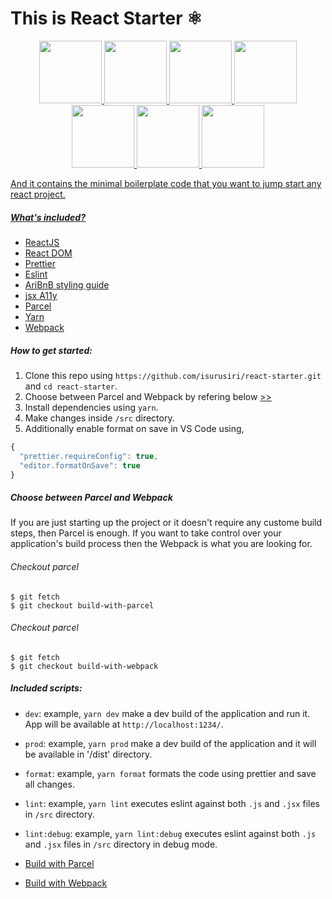 # This is React Starter ⚛️  

<div align="center">
  <a href="https://github.com/webpack/webpack">
    <img  width="100" height="100" src="https://arcweb.co/wp-content/uploads/2016/10/react-logo-1000-transparent.png" />
    <img width="100" height="100" src="https://prettier.io/icon.png" />
    <img widht="100" height="100" src="https://eslint.org/img/logo.svg" />
    <img widht="100" height="100" src="http://pluspng.com/img-png/airbnb-logo-png-png-ico-512.png" />
    <img widht="100" height="100" src="https://visual-regresion-testing.firebaseapp.com/parceljs.c11a4bd0.png" />
    <img widht="100" height="100" src="https://avatars3.githubusercontent.com/u/22247014?s=400&v=4" />
    <img widht="100" height="100" src="https://github.com/webpack/media/blob/master/logo/icon.png" /?
  </a>
</div>

And it contains the minimal boilerplate code that you want to jump start any react project.  

##### What's included?  
- [ReactJS](https://reactjs.org/)  
- [React DOM](https://reactjs.org/docs/react-dom.html)  
- [Prettier](https://prettier.io/)
- [Eslint](https://eslint.org/)    
- [AriBnB styling guide](https://github.com/airbnb/javascript)
- [jsx A11y](https://github.com/evcohen/eslint-plugin-jsx-a11y)  
- [Parcel](https://parceljs.org/)  
- [Yarn](https://yarnpkg.com/en/)  
- [Webpack](https://webpack.js.org/)

##### How to get started:
1. Clone this repo using `https://github.com/isurusiri/react-starter.git` and `cd react-starter`.  
2. Choose between Parcel and Webpack by refering below [>>](https://github.com/isurusiri/react-starter/tree/build-with-webpack#choose-between-parcel-and-webpack)
3. Install dependencies using `yarn`.  
4. Make changes inside `/src` directory.  
5. Additionally enable format on save in VS Code using, 
```javascript
{
  "prettier.requireConfig": true,
  "editor.formatOnSave": true
}
```  

##### Choose between Parcel and Webpack  
If you are just starting up the project or it doesn't require any custome build steps, then Parcel is enough. If you want to take control over your application's build process then the Webpack is what you are looking for.   

###### Checkout parcel
```
$ git fetch
$ git checkout build-with-parcel
```  
###### Checkout parcel
```
$ git fetch
$ git checkout build-with-webpack
```  

##### Included scripts:
- `dev`: example, `yarn dev` make a dev build of the application and run it. App will be available at `http://localhost:1234/`.  
- `prod`: example, `yarn prod` make a dev build of the application and it will be available in '/dist' directory.  
- `format`: example, `yarn format` formats the code using prettier and save all changes.  
- `lint`: example, `yarn lint` executes eslint against both `.js` and `.jsx` files in `/src` directory.  
- `lint:debug`: example, `yarn lint:debug` executes eslint against both `.js` and `.jsx` files in `/src` directory in debug mode.

- [Build with Parcel](https://github.com/isurusiri/react-starter/tree/build-with-parcel)
- [Build with Webpack](https://github.com/isurusiri/react-starter/tree/build-with-webpack)
